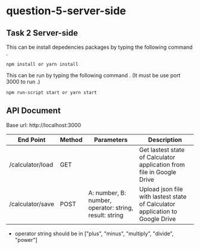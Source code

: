 # question-5-server-side

## Task 2 Server-side

This can be install depedencies packages by typing the following command .
```
npm install or yarn install 
```
This can be run by typing the following command . (It must be use port 3000 to run .)
```
npm run-script start or yarn start
```

## API Document
Base url: http://localhost:3000

| End Point   | Method |      Parameters      | Description |
| ------------|-------|-----------------------|-------------|
| /calculator/load | GET |    | Get lastest state of Calculator application from file in Google Drive |
| /calculator/save | POST | A: number, B: number, operator: string, result: string | Upload json file with lastest state of Calculator application to Google Drive |

* operator string should be in ["plus", "minus", "multiply", "divide", "power"]
